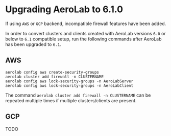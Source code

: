 # Upgrading AeroLab to 6.1.0

If using `AWS` or `GCP` backend, incompatible firewall features have been added.

In order to convert clusters and clients created with AeroLab versions `6.0` or below to `6.1` compatible setup, run the following commands after AeroLab has been upgraded to `6.1`.

## AWS

```
aerolab config aws create-security-groups
aerolab cluster add firewall -n CLUSTERNAME
aerolab config aws lock-security-groups -n AeroLabServer
aerolab config aws lock-security-groups -n AeroLabClient
```

The command `aerolab cluster add firewall -n CLUSTERNAME` can be repeated multiple times if multiple clusters/clients are present.

## GCP

TODO
